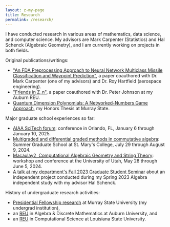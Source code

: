 ```yaml
---
layout: z-my-page
title: Research
permalink: /research/
---
```


I have conducted research in various areas of mathematics, data science, and computer science. My advisors are Mark Carpenter (Statistics) and Hal Schenck (Algebraic Geometry), and I am currently working on projects in both fields. 

Original publications/writings:
  - ["An FDA Preprocessing Approach to Neural Network Multiclass Missile Classification and Waypoint Prediction"](https://arc.aiaa.org/doi/abs/10.2514/6.2025-2096), a paper coauthored with Dr. Mark Carpenter (one of my advisors) and Dr. Roy Hartfield (aerospace engineering).
  - ["Friends in Z_n"](http://ijmcs.future-in-tech.net/17.2/R-Gaubatz-Johnson.pdf), a paper coauthored with Dr. Peter Johnson at my Auburn REU.
  - [Quantum Dimension Polynomials: A Networked-Numbers Game Approach](https://digitalcommons.murraystate.edu/honorstheses/127/), my Honors Thesis at Murray State.

Major graduate school experiences so far:
  - [AIAA SciTech forum](https://www.aiaa.org/SciTech): conference in Orlando, FL, January 6 through January 10, 2025.
  - [Multigraded and differential graded methods in commutative algebra](https://www.slmath.org/summer-schools/1115): Summer Graduate School at St. Mary's College, July 29 through August 9, 2024.
  - [Macaulay2, Computational Algebraic Geometry and String Theory](https://sites.google.com/view/utahm2stringtheory/home): workshop and conference at the University of Utah, May 28 through June 5, 2024.
  - [A talk at my department's Fall 2023 Graduate Student Seminar](/research/gss-talk-f23) about an independent project conducted during my Spring 2023 Algebra independent study with my advisor Hal Schenck.

History of undergraduate research activities:
  - [Presidential Fellowship research](/research/undergrad-murray) at Murray State University (my undergrad institution),
  - an [REU](/research/auburn-reu) in Algebra & Discrete Mathematics at Auburn University, and
  - an [REU](/research/lsu-reu) in Computational Science at Louisiana State University.
